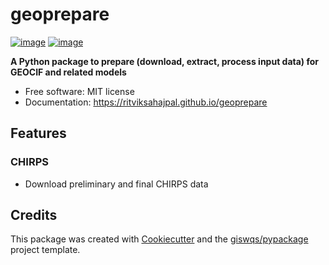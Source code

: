 # geoprepare


[![image](https://img.shields.io/pypi/v/geoprepare.svg)](https://pypi.python.org/pypi/geoprepare)
[![image](https://img.shields.io/conda/vn/conda-forge/geoprepare.svg)](https://anaconda.org/conda-forge/geoprepare)


**A Python package to prepare (download, extract, process input data) for GEOCIF and related models**


-   Free software: MIT license
-   Documentation: https://ritviksahajpal.github.io/geoprepare


## Features

### CHIRPS
- Download preliminary and final CHIRPS data

## Credits

This package was created with [Cookiecutter](https://github.com/cookiecutter/cookiecutter) and the [giswqs/pypackage](https://github.com/giswqs/pypackage) project template.
